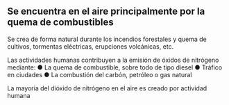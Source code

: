 ## Se encuentra en el aire principalmente por la quema de combustibles

Se crea de forma natural durante los incendios forestales y quema de cultivos, tormentas eléctricas, erupciones volcánicas, etc. 

Las actividades humanas contribuyen a la emisión de óxidos de nitrógeno mediante:
● La quema de combustible, sobre todo de tipo diesel
● Tráfico en ciudades
● La combustión del carbón, petróleo o gas natural

La mayoria del dióxido de nitrógeno en el aire es creado por actividad humana
